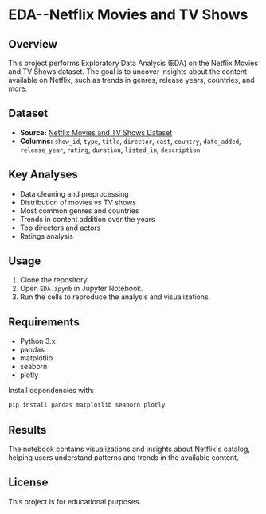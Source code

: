 # EDA--Netflix Movies and TV Shows

## Overview

This project performs Exploratory Data Analysis (EDA) on the Netflix Movies and TV Shows dataset. The goal is to uncover insights about the content available on Netflix, such as trends in genres, release years, countries, and more.

## Dataset

- **Source:** [Netflix Movies and TV Shows Dataset](https://www.kaggle.com/datasets/shivamb/netflix-shows)
- **Columns:** `show_id`, `type`, `title`, `director`, `cast`, `country`, `date_added`, `release_year`, `rating`, `duration`, `listed_in`, `description`

## Key Analyses

- Data cleaning and preprocessing
- Distribution of movies vs TV shows
- Most common genres and countries
- Trends in content addition over the years
- Top directors and actors
- Ratings analysis

## Usage

1. Clone the repository.
2. Open `EDA.ipynb` in Jupyter Notebook.
3. Run the cells to reproduce the analysis and visualizations.

## Requirements

- Python 3.x
- pandas
- matplotlib
- seaborn
- plotly

Install dependencies with:

```bash
pip install pandas matplotlib seaborn plotly
```

## Results

The notebook contains visualizations and insights about Netflix's catalog, helping users understand patterns and trends in the available content.

## License

This project is for educational purposes.